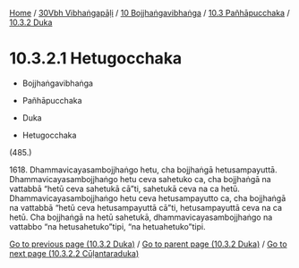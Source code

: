 
[Home](/) / [30Vbh Vibhaṅgapāḷi](../../...md) / [10 Bojjhaṅgavibhaṅga](../...md) / [10.3 Pañhāpucchaka](...md) / [10.3.2 Duka](../30Vbh/10/10.3/10.3.2.md)

# 10.3.2.1 Hetugocchaka

* Bojjhaṅgavibhaṅga

* Pañhāpucchaka

* Duka

* Hetugocchaka

(485.)

1618\. Dhammavicayasambojjhaṅgo hetu, cha bojjhaṅgā hetusampayuttā. Dhammavicayasambojjhaṅgo hetu ceva sahetuko ca, cha bojjhaṅgā na vattabbā “hetū ceva sahetukā cā”ti, sahetukā ceva na ca hetū. Dhammavicayasambojjhaṅgo hetu ceva hetusampayutto ca, cha bojjhaṅgā na vattabbā “hetū ceva hetusampayuttā cā”ti, hetusampayuttā ceva na ca hetū. Cha bojjhaṅgā na hetū sahetukā, dhammavicayasambojjhaṅgo na vattabbo “na hetusahetuko”tipi, “na hetuahetuko”tipi.

[Go to previous page (10.3.2 Duka)](../30Vbh/10/10.3/10.3.2.md) / [Go to parent page (10.3.2 Duka)](../30Vbh/10/10.3/10.3.2.md) / [Go to next page (10.3.2.2 Cūḷantaraduka)](10.3.2.2.md)


